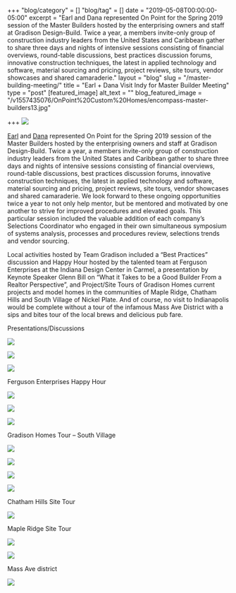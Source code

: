 +++
"blog/category" = []
"blog/tag" = []
date = "2019-05-08T00:00:00-05:00"
excerpt = "Earl and Dana represented On Point for the Spring 2019 session of the Master Builders hosted by the enterprising owners and staff at Gradison Design-Build. Twice a year, a members invite-only group of construction industry leaders from the United States and Caribbean gather to share three days and nights of intensive sessions consisting of financial overviews, round-table discussions, best practices discussion forums, innovative construction techniques, the latest in applied technology and software, material sourcing and pricing, project reviews, site tours, vendor showcases and shared camaraderie."
layout = "blog"
slug = "/master-building-meeting/"
title = "Earl + Dana Visit Indy for Master Builder Meeting"
type = "post"
[featured_image]
alt_text = ""
blog_featured_image = "/v1557435076/OnPoint%20Custom%20Homes/encompass-master-builders13.jpg"

+++
![](https://www.encompasscayman.com/wp-content/uploads/2019/04/encompass-master-builders13-680x408.jpg)

[Earl](https://onpointcustomhomes.com/personnel/earl-correll/) and [Dana](https://onpointcustomhomes.com/personnel/dana-walker/) represented On Point for the Spring 2019 session of the Master Builders hosted by the enterprising owners and staff at Gradison Design-Build. Twice a year, a members invite-only group of construction industry leaders from the United States and Caribbean gather to share three days and nights of intensive sessions consisting of financial overviews, round-table discussions, best practices discussion forums, innovative construction techniques, the latest in applied technology and software, material sourcing and pricing, project reviews, site tours, vendor showcases and shared camaraderie. We look forward to these ongoing opportunities twice a year to not only help mentor, but be mentored and motivated by one another to strive for improved procedures and elevated goals. This particular session included the valuable addition of each company’s Selections Coordinator who engaged in their own simultaneous symposium of systems analysis, processes and procedures review, selections trends and vendor sourcing.

Local activities hosted by Team Gradison included a “Best Practices” discussion and Happy Hour hosted by the talented team at Ferguson Enterprises at the Indiana Design Center in Carmel, a presentation by Keynote Speaker Glenn Bill on “What it Takes to be a Good Builder From a Realtor Perspective”, and Project/Site Tours of Gradison Homes current projects and model homes in the communities of Maple Ridge, Chatham Hills and South Village of Nickel Plate. And of course, no visit to Indianapolis would be complete without a tour of the infamous Mass Ave District with a sips and bites tour of the local brews and delicious pub fare.

Presentations/Discussions

![](https://www.encompasscayman.com/wp-content/uploads/2019/04/encompass-master-builders20.jpg)

![](https://www.encompasscayman.com/wp-content/uploads/2019/04/encompass-master-builders-construct.jpg)

![](https://www.encompasscayman.com/wp-content/uploads/2019/04/1000x600.jpg)

Ferguson Enterprises Happy Hour

![](https://www.encompasscayman.com/wp-content/uploads/2019/04/encompass-master-builders10.jpg)

![](https://www.encompasscayman.com/wp-content/uploads/2019/04/encompass-master-builders9.jpg)

![](https://www.encompasscayman.com/wp-content/uploads/2019/04/encompass-master-builders11.jpg)

Gradison Homes Tour – South Village

![](https://www.encompasscayman.com/wp-content/uploads/2019/04/encompass-master-builders-construct2.jpg)

![](https://www.encompasscayman.com/wp-content/uploads/2019/04/encompass-master-builders24.jpg)

![](https://www.encompasscayman.com/wp-content/uploads/2019/04/encompass-master-builders22.jpg)

![](https://www.encompasscayman.com/wp-content/uploads/2019/04/encompass-master-builders21.jpg)

Chatham Hills Site Tour

![](https://www.encompasscayman.com/wp-content/uploads/2019/04/encompass-master-builders5.jpg)

Maple Ridge Site Tour

![](https://www.encompasscayman.com/wp-content/uploads/2019/04/encompass-master-builders13.jpg)

![](https://www.encompasscayman.com/wp-content/uploads/2019/04/encompass-master-builders14.jpg)

Mass Ave district

![](https://www.encompasscayman.com/wp-content/uploads/2019/04/encompass-master-builders16.jpg)